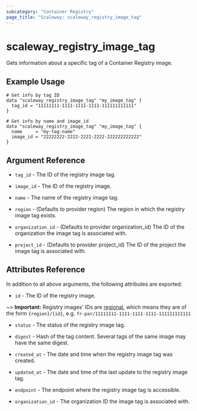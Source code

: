 ```yaml
---
subcategory: "Container Registry"
page_title: "Scaleway: scaleway_registry_image_tag"
---
```


# scaleway_registry_image_tag

Gets information about a specific tag of a Container Registry image.

## Example Usage

```hcl
# Get info by tag ID
data "scaleway_registry_image_tag" "my_image_tag" {
  tag_id = "11111111-1111-1111-1111-111111111111"
}

# Get info by name and image_id
data "scaleway_registry_image_tag" "my_image_tag" {
  name     = "my-tag-name"
  image_id = "22222222-2222-2222-2222-222222222222"
}

```

## Argument Reference

- `tag_id` -  The ID of the registry image tag.

- `image_id` - The ID of the registry image.

- `name` - The name of the registry image tag.

- `region` - (Defaults to provider region) The region in which the registry image tag exists.

- `organization_id` - (Defaults to provider organization_id) The ID of the organization the image tag is associated with.

- `project_id` - (Defaults to provider project_id) The ID of the project the image tag is associated with.

## Attributes Reference

In addition to all above arguments, the following attributes are exported:

- `id` - The ID of the registry image.

~> **Important:** Registry images' IDs are [regional](../guides/regions_and_zones.md#resource-ids), which means they are of the form `{region}/{id}`, e.g. `fr-par/11111111-1111-1111-1111-111111111111`

- `status` - The status of the registry image tag.

- `digest` - Hash of the tag content. Several tags of the same image may have the same digest.

- `created_at` - The date and time when the registry image tag was created.

- `updated_at` - The date and time of the last update to the registry image tag.

- `endpoint` - The endpoint where the registry image tag is accessible.

- `organization_id` - The organization ID the image tag is associated with.
